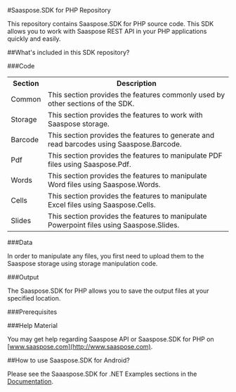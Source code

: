 #Saaspose.SDK for PHP Repository

This repository contains Saaspose.SDK for PHP source code. This SDK allows you to work with Saaspose REST API in your PHP applications quickly and easily. 



##What's included in this SDK repository?

###Code

<table>
<tr>
<th>Section</th>
<th>Description</th>
</tr>

<tr>
<td>Common</td>
<td>This section provides the features commonly used by other sections of the SDK.</td>
</tr>

<tr>
<td>Storage</td>
<td>This section provides the features to work with Saaspose storage.</td>
</tr>

<tr>
<td>Barcode</td>
<td>This section provides the features to generate and read barcodes using Saaspose.Barcode.</td>
</tr>

<tr>
<td>Pdf</td>
<td>This section provides the features to manipulate PDF files using Saaspose.Pdf.</td>
</tr>

<tr>
<td>Words</td>
<td>This section provides the features to manipulate Word files using Saaspose.Words.</td>
</tr>

<tr>
<td>Cells</td>
<td>This section provides the features to manipulate Excel files using Saaspose.Cells.</td>
</tr>

<tr>
<td>Slides</td>
<td>This section provides the features to manipulate Powerpoint files using Saaspose.Slides.</td>
</tr>


</table>



###Data

In order to manipulate any files, you first need to upload them to the Saaspose storage using storage manipulation code.

###Output

The Saaspose.SDK for PHP allows you to save the output files at your specified location.

###Prerequisites

<uses-permission android:name="android.permission.INTERNET" />
<uses-permission android:name="android.permission.WRITE_EXTERNAL_STORAGE"/>

###Help Material

You may get help regarding Saaspose API or Saaspose.SDK for PHP on [www.saaspose.com](http://www.saaspose.com).

##How to use Saaspose.SDK for Android?

Please see the Saaaspose.SDK for .NET Examples sections in the [Documentation](http://www.saaspose.com/docs).



 




